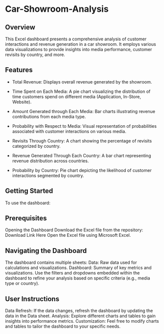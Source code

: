# Car-Showroom-Analysis

## Overview
This Excel dashboard presents a comprehensive analysis of customer interactions and revenue generation in a car showroom. It employs various data visualizations to provide insights into media performance, customer revisits by country, and more.

## Features
- Total Revenue: Displays overall revenue generated by the showroom.

- Time Spent on Each Media: A pie chart visualizing the distribution of time customers spend on different media (Application, In-Store, Website).

- Amount Generated through Each Media: Bar charts illustrating revenue contributions from each media type.

- Probability with Respect to Media: Visual representation of probabilities associated with customer interactions on various media.

- Revisits Through Country: A chart showing the percentage of revisits categorized by country.

- Revenue Generated Through Each Country: A bar chart representing revenue distribution across countries.

- Probability by Country: Pie chart depicting the likelihood of customer interactions segmented by country.

## Getting Started
To use the dashboard:

## Prerequisites
Opening the Dashboard
Download the Excel file from the repository:
Download Link Here
Open the Excel file using Microsoft Excel.

## Navigating the Dashboard
The dashboard contains multiple sheets:
Data: Raw data used for calculations and visualizations.
Dashboard: Summary of key metrics and visualizations.
Use the filters and dropdowns embedded within the dashboard to refine your analysis based on specific criteria (e.g., media type or country).

## User Instructions
Data Refresh: If the data changes, refresh the dashboard by updating the data in the Data sheet.
Analysis: Explore different charts and tables to gain insights into performance metrics.
Customization: Feel free to modify charts and tables to tailor the dashboard to your specific needs.
